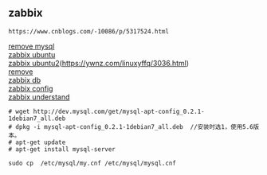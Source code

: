 ## zabbix
```
https://www.cnblogs.com/-10086/p/5317524.html

```
[remove mysql](https://liyonghui160com.iteye.com/blog/2175693)  
[zabbix ubuntu](https://www.cnblogs.com/-10086/p/5317524.html)  
[zabbix ubuntu2](https://tecadmin.net/install-zabbix-on-ubuntu/)(https://ywnz.com/linuxyffq/3036.html)  
[remove ](https://www.cnblogs.com/nuomin/p/8023619.html)  
[zabbix db](https://www.cnblogs.com/irockcode/p/6796769.html)  
[zabbix config](https://blog.csdn.net/fishmai/article/details/51849818)  
[zabbix understand](https://hackernoon.com/understanding-zabbix-f2a83eeb1221)  

```
# wget http://dev.mysql.com/get/mysql-apt-config_0.2.1-1debian7_all.deb
# dpkg -i mysql-apt-config_0.2.1-1debian7_all.deb  //安装时选1，使用5.6版本。
# apt-get update
# apt-get install mysql-server

sudo cp  /etc/mysql/my.cnf /etc/mysql/mysql.cnf

```
